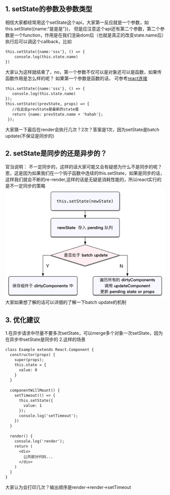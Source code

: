 ## 1. setState的参数及参数类型
相信大家都经常用这个setState这个api，大家第一反应就是一个参数，如this.setState({name:“是是是”})，
但是应注意这个api还有第二个参数，第二个参数是一个function，作用是在我们渲染dom后（也就是真正的改变state.name后）执行后可以调这个callback，比如
```
this.setState({name:'sss'}, () => {
    console.log(this.state.name)
})
```
大家认为这样就结束了，no，第一个参数不仅可以是对象还可以是函数，如果传函数作用是怎么样的呢？
如果第一个参数是函数的话，
可参考[react连接](https://facebook.github.io/react/docs/react-component.html#setstate)
```
this.setState({name:'sss'}, () => {
   console.log(this.state.name)
});
this.setState((prevState, props) => {
   //在此处prevState是最新的state值
   return {name: prevState.name + 'hahah'};
 });
```
大家猜一下最后在render会执行几次？2次？答案是1次，因为setState是batch update(不保证是同步的)
## 2. setState是同步的还是异步的？
官当说明： 不一定同步的，这样的话大家可能又会有疑惑为什么不是同步的呢？恩，这是因为如果我们在一个钩子函数中连续的this.setState，如果是同步的话，这样我们就会不断的re-render,这样的话是无疑是消耗性能的，所以react实行的是不一定同步的策略</br>
![更新策略](https://raw.githubusercontent.com/fengyua5/blog/master/img/state.png)</br>
大家如果想了解的话可以详细的了解一下batch update的机制
## 3. 优化建议
1.在异步请求中尽量不要多次setState，可以merge多个对象一次setState，因为在异步中setState是同步的
2.这样的场景
```
class Example extends React.Component {
  constructor(props) {
	super(props);
	this.state = {
	  value: 0
	}
  }

  componentWillMount() {
	setTimeout(() => {
	  this.setState({
		value: 1
	  });
	  console.log('setTimeout');
	})
  }

  render() {
	console.log('render');
	return (
	  <div>
		公共部分代码...
	  </div>
	)
  }
}
```
大家认为会打印几次？输出顺序是render->render->setTimeout
